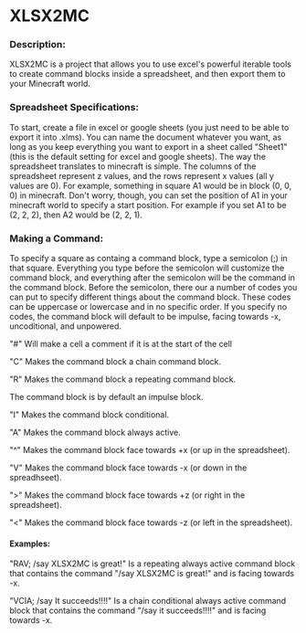 # XLSX2MC
### Description:
XLSX2MC is a project that allows you to use excel's powerful iterable tools to create command blocks inside a spreadsheet, and then export them to your Minecraft world.
### Spreadsheet Specifications:
To start, create a file in excel or google sheets (you just need to be able to export it into .xlms). You can name the document whatever you want, as long as you keep everything you want to export in a sheet called "Sheet1" (this is the default setting for excel and google sheets). 
The way the spreadsheet translates to minecraft is simple. The columns of the spreadsheet represent z values, and the rows represent x values (all y values are 0). For example, something in square A1 would be in block (0, 0, 0) in minecraft. Don't worry, though, you can set the position of A1 in your minecraft world to specify a start position. For example if you set A1 to be (2, 2, 2), then A2 would be (2, 2, 1). 
### Making a Command:
To specify a square as containg a command block, type a semicolon (;) in that square. Everything you type before the semicolon will customize the command block, and everything after the semicolon will be the command in the command block. Before the semicolon, there our a number of codes you can put to specify different things about the command block. These codes can be uppercase or lowercase and in no specific order. If you specify no codes, the command block will default to be impulse, facing towards -x, uncoditional, and unpowered.</p>
"#" Will make a cell a comment if it is at the start of the cell</p>
"C" Makes the command block a chain command block.</p>
"R" Makes the command block a repeating command block.</p>
    The command block is by default an impulse block.</p>
"I" Makes the command block conditional.</p>
"A" Makes the command block always active.</p>
"^" Makes the command block face towards +x (or up in the spreadsheet).</p>
"V" Makes the command block face towards -x (or down in the spreadhseet).</p>
">" Makes the command block face towards +z (or right in the spreadsheet).</p>
"<" Makes the command block face towards -z (or left in the spreadsheet).</p>
#### Examples:
"RAV; /say XLSX2MC is great!" Is a repeating always active command block that contains the command "/say XLSX2MC is great!" and is facing towards -x.</p>
"VCIA; /say It succeeds!!!!" Is a chain conditional always active command block that contains the command "/say it succeeds!!!!" and is facing towards -x.
